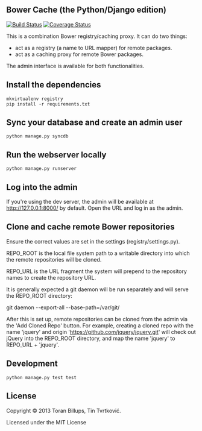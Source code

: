 ## Bower Cache (the Python/Django edition)

[![Build Status](https://travis-ci.org/Tinche/bower-cache.png)](https://travis-ci.org/Tinche/bower-cache)
[![Coverage Status](https://coveralls.io/repos/Tinche/bower-cache/badge.png?branch=master)](https://coveralls.io/r/Tinche/bower-cache?branch=master)

This is a combination Bower registry/caching proxy. It can do two things:

* act as a registry (a name to URL mapper) for remote packages.
* act as a caching proxy for remote Bower packages.

The admin interface is available for both functionalities.

## Install the dependencies

    mkvirtualenv registry
    pip install -r requirements.txt

## Sync your database and create an admin user

    python manage.py syncdb

## Run the webserver locally

    python manage.py runserver

## Log into the admin

If you're using the dev server, the admin will be available at 
http://127.0.0.1:8000/ by default. Open the URL and log in as the admin.

## Clone and cache remote Bower repositories

Ensure the correct values are set in the settings (registry/settings.py).

REPO_ROOT is the local file system path to a writable directory into which the
remote repositories will be cloned.

REPO_URL is the URL fragment the system will prepend to the repository names
to create the repository URL.

It is generally expected a git daemon will be run separately and will serve
the REPO_ROOT directory:

git daemon --export-all --base-path=/var/git/

After this is set up, remote repositories can be cloned from the admin via the
'Add Cloned Repo' button. For example, creating a cloned repo with the name
'jquery' and origin 'https://github.com/jquery/jquery.git' will check out 
jQuery into the REPO_ROOT directory, and map the name 'jquery' to REPO_URL + 
'jquery'.

## Development

    python manage.py test test
      
## License

Copyright © 2013 Toran Billups, Tin Tvrtković.

Licensed under the MIT License

